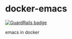 docker-emacs
============

[![GuardRails badge](https://badges.production.guardrails.io/moul/docker-emacs.svg)](https://www.guardrails.io)

emacs in docker
